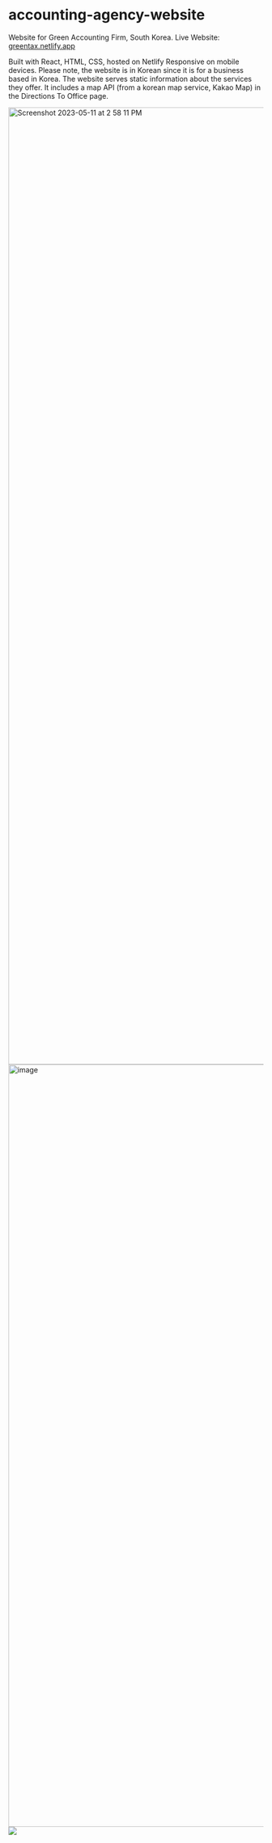# accounting-agency-website

Website for Green Accounting Firm, South Korea.
Live Website: <a href="https://greentax.netlify.app" target="_blank">greentax.netlify.app</a>

Built with React, HTML, CSS, hosted on Netlify
Responsive on mobile devices.
Please note, the website is in Korean since it is for a business based in Korea.
The website serves static information about the services they offer.
It includes a map API (from a korean map service, Kakao Map) in the Directions To Office page.

<img width="1892" alt="Screenshot 2023-05-11 at 2 58 11 PM" src="https://github.com/hungikim/accounting-agency-website/assets/62039385/50daeed0-d0a6-4935-956c-9b4e250baca4">
<img width="1507" alt="image" src="https://github.com/hungikim/accounting-agency-website/assets/62039385/c6805d2d-2628-4642-9127-443d2463d6c8">
<img src="https://github.com/hungikim/accounting-agency-website/assets/62039385/1c1e0815-2ad5-492a-9e27-396e29acb9d5">
